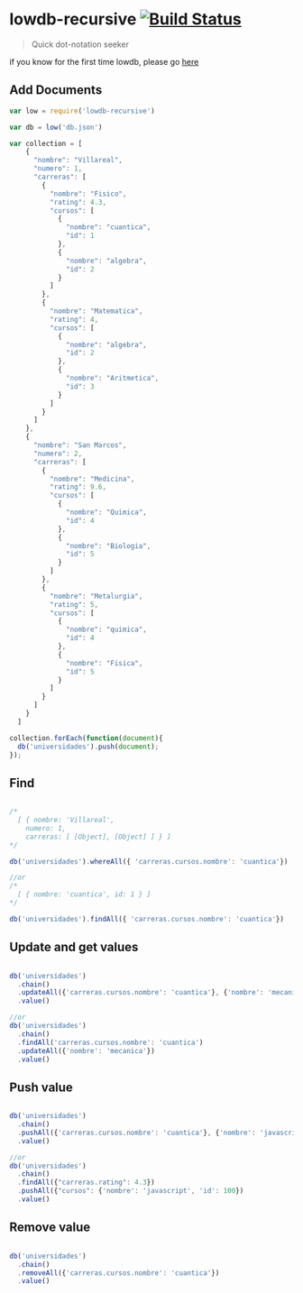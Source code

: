 # lowdb-recursive [![Build Status](https://travis-ci.org/ghondar/lowdb-recursive.svg?branch=master)](https://travis-ci.org/ghondar/lowdb-recursive)

> Quick dot-notation seeker 

if you know for the first time lowdb, please go [here](https://github.com/typicode/lowdb)

## Add Documents

```javascript
var low = require('lowdb-recursive')

var db = low('db.json')

var collection = [
    {
      "nombre": "Villareal",
      "numero": 1,
      "carreras": [
        {
          "nombre": "Fisico",
          "rating": 4.3,
          "cursos": [
            {
              "nombre": "cuantica",
              "id": 1
            },
            {
              "nombre": "algebra",
              "id": 2
            }
          ]
        },
        {
          "nombre": "Matematica",
          "rating": 4,
          "cursos": [
            {
              "nombre": "algebra",
              "id": 2
            },
            {
              "nombre": "Aritmetica",
              "id": 3
            }
          ]
        }
      ]
    },
    {
      "nombre": "San Marcos",
      "numero": 2,
      "carreras": [
        {
          "nombre": "Medicina",
          "rating": 9.6,
          "cursos": [
            {
              "nombre": "Quimica",
              "id": 4
            },
            {
              "nombre": "Biologia",
              "id": 5
            }
          ]
        },
        {
          "nombre": "Metalurgia",
          "rating": 5,
          "cursos": [
            {
              "nombre": "quimica",
              "id": 4
            },
            {
              "nombre": "Fisica",
              "id": 5
            }
          ]
        }
      ]
    }
  ]

collection.forEach(function(document){
  db('universidades').push(document);
});

```
## Find

```javascript

/*
  [ { nombre: 'Villareal',
    numero: 1,
    carreras: [ [Object], [Object] ] } ]
*/

db('universidades').whereAll({ 'carreras.cursos.nombre': 'cuantica'})

//or
/*
  [ { nombre: 'cuantica', id: 1 } ]
*/

db('universidades').findAll({ 'carreras.cursos.nombre': 'cuantica'})

```

## Update and get values
  
```javascript

db('universidades')
  .chain()
  .updateAll({'carreras.cursos.nombre': 'cuantica'}, {'nombre': 'mecanica'})
  .value()

//or
db('universidades')
  .chain()
  .findAll('carreras.cursos.nombre': 'cuantica')
  .updateAll({'nombre': 'mecanica'})
  .value()

```
## Push value
  
```javascript

db('universidades')
  .chain()
  .pushAll({'carreras.cursos.nombre': 'cuantica'}, {'nombre': 'javascript', 'id': 100})
  .value()

//or
db('universidades')
  .chain()
  .findAll({"carreras.rating": 4.3})
  .pushAll({"cursos": {'nombre': 'javascript', 'id': 100})
  .value()

```

## Remove value
  
```javascript

db('universidades')
  .chain()
  .removeAll({'carreras.cursos.nombre': 'cuantica'})
  .value()

```
